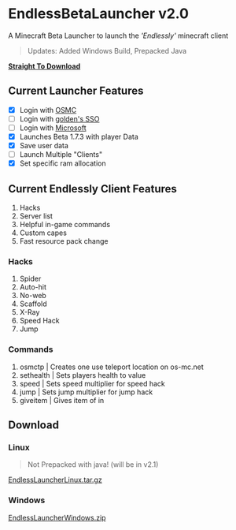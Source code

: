# EndlessBetaLauncher v2.0

A Minecraft Beta Launcher to launch the _'Endlessly'_ minecraft client

> Updates: Added Windows Build, Prepacked Java

**[Straight To Download](#download)**

## Current Launcher Features

- [x] Login with [OSMC](https://os-mc.net)
- [ ] Login with [golden's SSO ](https://github.com/goldenboys2011/goldens-sso/)
- [ ] Login with [Microsoft](https://microsoft.com)
- [x] Launches Beta 1.7.3 with player Data
- [x] Save user data
- [ ] Launch Multiple "Clients"
- [x] Set specific ram allocation

## Current Endlessly Client Features

1. Hacks
2. Server list
3. Helpful in-game commands
4. Custom capes
5. Fast resource pack change

### Hacks

1. Spider
2. Auto-hit
3. No-web
4. Scaffold
5. X-Ray
7. Speed Hack
8. Jump

### Commands

1. osmctp                                    | Creates one use teleport location on os-mc.net
2. sethealth <value>                 | Sets players health to value
3. speed <value>                       | Sets speed multiplier for speed hack
4. jump <value>                         | Sets jump multiplier for jump hack
5. giveitem <id> <amount>     | Gives item of <id> in <amount>

## Download
 ### Linux

> Not Prepacked with java! (will be in v2.1)

[EndlessLauncherLinux.tar.gz](https://github.com/user-attachments/files/19847182/EndlessLauncherLinux.tar.gz)

 ### Windows
[EndlessLauncherWindows.zip](https://github.com/goldenboys2011/EndlessLauncher/releases/download/Major-Release/EndlessLauncherWindows.zip)
